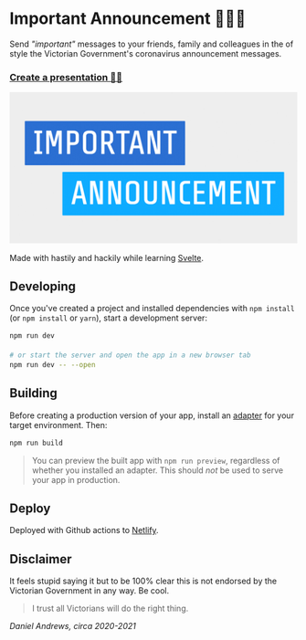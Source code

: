 # Important Announcement 📣📣📣

Send _"important"_ messages to your friends, family and colleagues in the of style the Victorian Government's coronavirus announcement messages.

### [Create a presentation 👨‍🎨](https://important-message.netlify.app/)

![preview](./assets/logo.png)

Made with hastily and hackily while learning [Svelte](https://svelte.dev/).

## Developing

Once you've created a project and installed dependencies with `npm install` (or `npm install` or `yarn`), start a development server:

```bash
npm run dev

# or start the server and open the app in a new browser tab
npm run dev -- --open
```

## Building

Before creating a production version of your app, install an [adapter](https://kit.svelte.dev/docs#adapters) for your target environment. Then:

```bash
npm run build
```

> You can preview the built app with `npm run preview`, regardless of whether you installed an adapter. This should _not_ be used to serve your app in production.

## Deploy

Deployed with Github actions to [Netlify](https://important-message.netlify.app/).

## Disclaimer

It feels stupid saying it but to be 100% clear this is not endorsed by the Victorian Government in any way. Be cool.

> I trust all Victorians will do the right thing.

_Daniel Andrews, circa 2020-2021_
